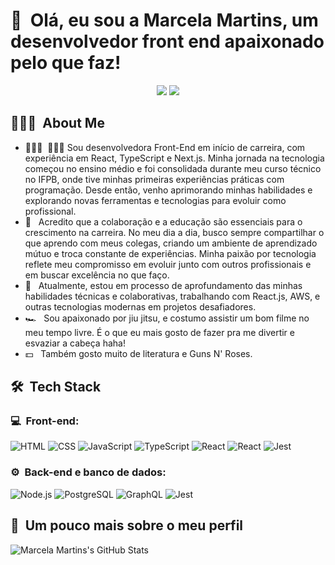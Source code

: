 <h1>👋 &nbsp;Olá, eu sou a Marcela Martins, um desenvolvedor front end apaixonado pelo que faz!</h1>
<p align="center">
<a href="mailto:marcelamartinstec@gmail.com"><img src="https://img.shields.io/badge/-marcelamartinstec@gmail.com-D14836?style=flat-square&logo=Gmail&logoColor=white"/></a>
<a href="mailto:marcelamartinstec@gmail.com"><img src="https://img.shields.io/badge/-marcelamartinstec@gmail.com-D14836?style=flat-square&logo=Gmail&logoColor=white"/></a>
</p>

<h2> 👨🏻‍💻 &nbsp;About Me </h2>

- 👨🏻‍💻 &nbsp;👨🏻‍💻   Sou desenvolvedora Front-End em início de carreira, com experiência em React, TypeScript e Next.js. Minha jornada na tecnologia começou no ensino médio e foi consolidada durante meu curso técnico no IFPB, onde tive minhas primeiras experiências práticas com programação. Desde então, venho aprimorando minhas habilidades e explorando novas ferramentas e tecnologias para evoluir como profissional. 
- 💚 &nbsp;  Acredito que a colaboração e a educação são essenciais para o crescimento na carreira. No meu dia a dia, busco sempre compartilhar o que aprendo com meus colegas, criando um ambiente de aprendizado mútuo e troca constante de experiências. Minha paixão por tecnologia reflete meu compromisso em evoluir junto com outros profissionais e em buscar excelência no que faço.
- 🚀 &nbsp;  Atualmente, estou em processo de aprofundamento das minhas habilidades técnicas e colaborativas, trabalhando com React.js, AWS, e outras tecnologias modernas em projetos desafiadores.
- 🏎 &nbsp; Sou apaixonado por jiu jitsu, e costumo assistir um bom filme no meu tempo livre. É o que eu mais gosto de fazer pra me divertir e esvaziar a cabeça haha!
- 💵 &nbsp; Também gosto muito de literatura e Guns N' Roses.

<h2> 🛠 &nbsp;Tech Stack</h2>
<h3>💻 &nbsp;Front-end:</h3>

![HTML](https://img.shields.io/badge/-HTML-333333?style=flat&logo=HTML5)
![CSS](https://img.shields.io/badge/-CSS-333333?style=flat&logo=CSS3&logoColor=1572B6)
![JavaScript](https://img.shields.io/badge/-JavaScript-333333?style=flat&logo=javascript)
![TypeScript](https://img.shields.io/badge/-TypeScript-333333?style=flat&logo=typescript&logoColor=2D79C7)
![React](https://img.shields.io/badge/-React-333333?style=flat&logo=react)
![React](https://img.shields.io/badge/-React%20Native-333333?style=flat&logo=react)
![Jest](https://img.shields.io/badge/-Jest-333333?style=flat&logo=jest&logoColor=E535AB)

<h3>⚙️ &nbsp;Back-end e banco de dados:</h3>

![Node.js](https://img.shields.io/badge/-Node.js-333333?style=flat&logo=node.js)
![PostgreSQL](https://img.shields.io/badge/-PostgreSQL-333333?style=flat&logo=postgresql)
![GraphQL](https://img.shields.io/badge/-GraphQL-333333?style=flat&logo=graphql&logoColor=E535AB)
![Jest](https://img.shields.io/badge/-Jest-333333?style=flat&logo=jest&logoColor=E535AB)

<h2>🚀 &nbsp;Um pouco mais sobre o meu perfil</h2>

![Marcela Martins's GitHub Stats](https://github-readme-stats.vercel.app/api?username=MarcelaMartinsRap&show_icons=true&theme=dracula)
